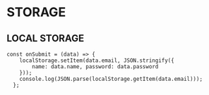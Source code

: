 # STORAGE 


## LOCAL STORAGE

````
const onSubmit = (data) => {
    localStorage.setItem(data.email, JSON.stringify({ 
        name: data.name, password: data.password 
    }));
    console.log(JSON.parse(localStorage.getItem(data.email)));
  };
````
